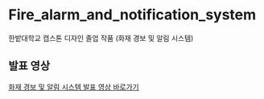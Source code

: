 # Fire_alarm_and_notification_system
한밭대학교 캡스톤 디자인 졸업 작품 (화재 경보 및 알림 시스템)

## 발표 영상
<a href="https://youtu.be/J1QYY1TWb64">화재 경보 및 알림 시스템 발표 영상 바로가기</a>
